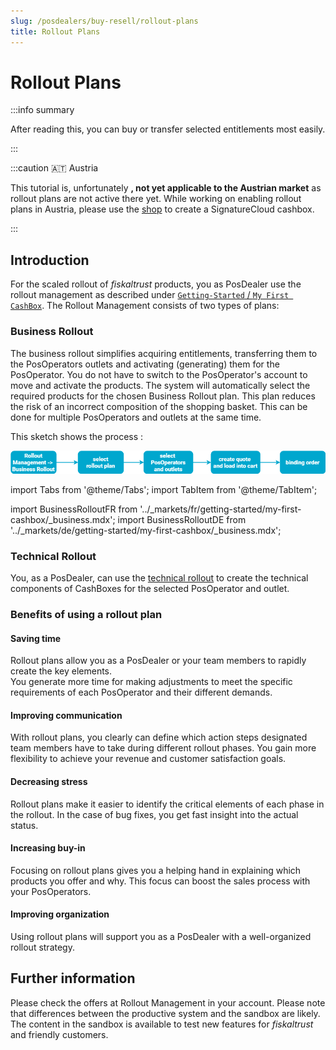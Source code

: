 ```yaml
---
slug: /posdealers/buy-resell/rollout-plans
title: Rollout Plans
---
```

# Rollout Plans

:::info summary

After reading this, you can buy or transfer selected entitlements most easily.

:::

:::caution 🇦🇹 Austria

This tutorial is, unfortunately **, not yet applicable to the Austrian market** as rollout plans are not active there yet. While working on enabling rollout plans in Austria, please use the [shop](./shop.md) to create a SignatureCloud cashbox.

:::

## Introduction

For the scaled rollout of _fiskaltrust_ products, you as PosDealer use the rollout management as described under [`Getting-Started` / `My First CashBox`](../getting-started/my-first-cashbox.md). The Rollout Management consists of two types of plans:

### Business Rollout

The business rollout simplifies acquiring entitlements, transferring them to the PosOperators outlets and activating (generating) them for the PosOperator. You do not have to switch to the PosOperator's account to move and activate the products. The system will automatically select the required products for the chosen Business Rollout plan. This plan reduces the risk of an incorrect composition of the shopping basket. This can be done for multiple PosOperators and outlets at the same time.

This sketch shows the process :

![Rollout-management](./images/rollout-management.png)

import Tabs from '@theme/Tabs';
import TabItem from '@theme/TabItem';

import BusinessRolloutFR from '../_markets/fr/getting-started/my-first-cashbox/_business.mdx';
import BusinessRolloutDE from '../_markets/de/getting-started/my-first-cashbox/_business.mdx';

<Tabs groupId="market">

  <TabItem value="FR" label="France">
    <BusinessRolloutFR />
  </TabItem>

  <TabItem value="DE" label="Germany">
    <BusinessRolloutDE />
  </TabItem>

</Tabs>

### Technical Rollout

You, as a PosDealer,  can use the [technical rollout](../getting-started/my-first-cashbox.md#technical-rollout-creating-the-cashbox) to create the technical components of CashBoxes for the selected PosOperator and outlet. 

### Benefits of using a rollout plan

#### Saving time

Rollout plans allow you as a PosDealer or your team members to rapidly create the key elements.  
You generate more time for making adjustments to meet the specific requirements of each PosOperator and their different demands.

#### Improving communication

With rollout plans, you clearly can define which action steps designated team members have to take during different rollout phases.
You gain more flexibility to achieve your revenue and customer satisfaction goals.

#### Decreasing stress 

Rollout plans make it easier to identify the critical elements of each phase in the rollout.
In the case of bug fixes, you get fast insight into the actual status.

#### Increasing buy-in

Focusing on rollout plans gives you a helping hand in explaining which products you offer and why. 
This focus can boost the sales process with your PosOperators.

#### Improving organization 

Using rollout plans will support you as a PosDealer with a well-organized rollout strategy.

## Further information

Please check the offers at Rollout Management in your account.
Please note that differences between the productive system and the sandbox are likely.
The content in the sandbox is available to test new features for _fiskaltrust_ and friendly customers.